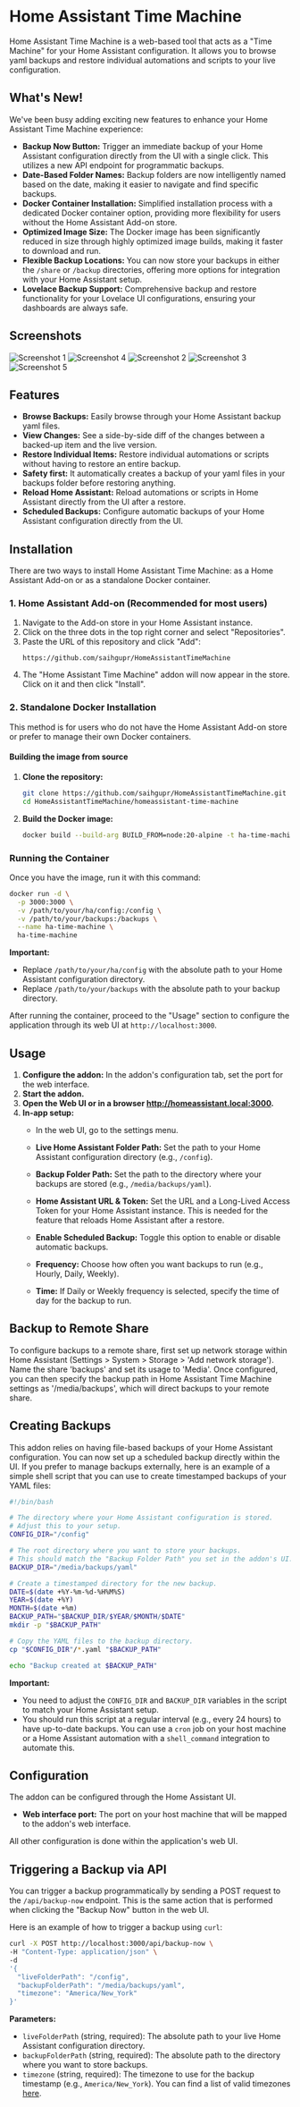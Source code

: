 # Home Assistant Time Machine

Home Assistant Time Machine is a web-based tool that acts as a "Time Machine" for your Home Assistant configuration. It allows you to browse yaml backups and restore individual automations and scripts to your live configuration.

## What's New!

We've been busy adding exciting new features to enhance your Home Assistant Time Machine experience:

*   **Backup Now Button:** Trigger an immediate backup of your Home Assistant configuration directly from the UI with a single click. This utilizes a new API endpoint for programmatic backups.
*   **Date-Based Folder Names:** Backup folders are now intelligently named based on the date, making it easier to navigate and find specific backups.
*   **Docker Container Installation:** Simplified installation process with a dedicated Docker container option, providing more flexibility for users without the Home Assistant Add-on store.
*   **Optimized Image Size:** The Docker image has been significantly reduced in size through highly optimized image builds, making it faster to download and run.
*   **Flexible Backup Locations:** You can now store your backups in either the `/share` or `/backup` directories, offering more options for integration with your Home Assistant setup.
*   **Lovelace Backup Support:** Comprehensive backup and restore functionality for your Lovelace UI configurations, ensuring your dashboards are always safe.

## Screenshots

![Screenshot 1](https://i.imgur.com/h8JovLe.png)
![Screenshot 4](https://i.imgur.com/gLp9Xke.png)
![Screenshot 2](https://i.imgur.com/1nsjBY1.png)
![Screenshot 3](https://i.imgur.com/pkHXhtu.png)
![Screenshot 5](https://i.imgur.com/606uJun.png)


## Features

*   **Browse Backups:** Easily browse through your Home Assistant backup yaml files.
*   **View Changes:** See a side-by-side diff of the changes between a backed-up item and the live version.
*   **Restore Individual Items:** Restore individual automations or scripts without having to restore an entire backup.
*   **Safety first:** It automatically creates a backup of your yaml files in your backups folder before restoring anything.
*   **Reload Home Assistant:** Reload automations or scripts in Home Assistant directly from the UI after a restore.
*   **Scheduled Backups:** Configure automatic backups of your Home Assistant configuration directly from the UI.

## Installation

There are two ways to install Home Assistant Time Machine: as a Home Assistant Add-on or as a standalone Docker container.

### 1. Home Assistant Add-on (Recommended for most users)

1.  Navigate to the Add-on store in your Home Assistant instance.
2.  Click on the three dots in the top right corner and select "Repositories".
3.  Paste the URL of this repository and click "Add":
    ```
    https://github.com/saihgupr/HomeAssistantTimeMachine
    ```
4.  The "Home Assistant Time Machine" addon will now appear in the store. Click on it and then click "Install".

### 2. Standalone Docker Installation

This method is for users who do not have the Home Assistant Add-on store or prefer to manage their own Docker containers.

#### Building the image from source

1.  **Clone the repository:**
    ```bash
    git clone https://github.com/saihgupr/HomeAssistantTimeMachine.git
    cd HomeAssistantTimeMachine/homeassistant-time-machine
    ```

2.  **Build the Docker image:**
    ```bash
    docker build --build-arg BUILD_FROM=node:20-alpine -t ha-time-machine .
    ```

### Running the Container

Once you have the image, run it with this command:

```bash
docker run -d \
  -p 3000:3000 \
  -v /path/to/your/ha/config:/config \
  -v /path/to/your/backups:/backups \
  --name ha-time-machine \
  ha-time-machine
```

**Important:**
*   Replace `/path/to/your/ha/config` with the absolute path to your Home Assistant configuration directory.
*   Replace `/path/to/your/backups` with the absolute path to your backup directory.

After running the container, proceed to the "Usage" section to configure the application through its web UI at `http://localhost:3000`.

## Usage

1.  **Configure the addon:** In the addon's configuration tab, set the port for the web interface.
2.  **Start the addon.**
3.  **Open the Web UI or in a browser http://homeassistant.local:3000.**
4.  **In-app setup:**
    *   In the web UI, go to the settings menu.
    *   **Live Home Assistant Folder Path:** Set the path to your Home Assistant configuration directory (e.g., `/config`).
    *   **Backup Folder Path:** Set the path to the directory where your backups are stored (e.g., `/media/backups/yaml`).

    *   **Home Assistant URL & Token:** Set the URL and a Long-Lived Access Token for your Home Assistant instance. This is needed for the feature that reloads Home Assistant after a restore.
    *   **Enable Scheduled Backup:** Toggle this option to enable or disable automatic backups.
    *   **Frequency:** Choose how often you want backups to run (e.g., Hourly, Daily, Weekly).
    *   **Time:** If Daily or Weekly frequency is selected, specify the time of day for the backup to run.

## Backup to Remote Share

To configure backups to a remote share, first set up network storage within Home Assistant (Settings > System > Storage > 'Add network storage'). Name the share 'backups' and set its usage to 'Media'. Once configured, you can then specify the backup path in Home Assistant Time Machine settings as '/media/backups', which will direct backups to your remote share.

## Creating Backups

This addon relies on having file-based backups of your Home Assistant configuration. You can now set up a scheduled backup directly within the UI. If you prefer to manage backups externally, here is an example of a simple shell script that you can use to create timestamped backups of your YAML files:

```bash
#!/bin/bash

# The directory where your Home Assistant configuration is stored.
# Adjust this to your setup.
CONFIG_DIR="/config"

# The root directory where you want to store your backups.
# This should match the "Backup Folder Path" you set in the addon's UI.
BACKUP_DIR="/media/backups/yaml"

# Create a timestamped directory for the new backup.
DATE=$(date +%Y-%m-%d-%H%M%S)
YEAR=$(date +%Y)
MONTH=$(date +%m)
BACKUP_PATH="$BACKUP_DIR/$YEAR/$MONTH/$DATE"
mkdir -p "$BACKUP_PATH"

# Copy the YAML files to the backup directory.
cp "$CONFIG_DIR"/*.yaml "$BACKUP_PATH"

echo "Backup created at $BACKUP_PATH"
```

**Important:**
*   You need to adjust the `CONFIG_DIR` and `BACKUP_DIR` variables in the script to match your Home Assistant setup.
*   You should run this script at a regular interval (e.g., every 24 hours) to have up-to-date backups. You can use a `cron` job on your host machine or a Home Assistant automation with a `shell_command` integration to automate this.

## Configuration

The addon can be configured through the Home Assistant UI.

*   **Web interface port:** The port on your host machine that will be mapped to the addon's web interface.

All other configuration is done within the application's web UI.

## Triggering a Backup via API

You can trigger a backup programmatically by sending a POST request to the `/api/backup-now` endpoint. This is the same action that is performed when clicking the "Backup Now" button in the web UI.

Here is an example of how to trigger a backup using `curl`:

```bash
curl -X POST http://localhost:3000/api/backup-now \
-H "Content-Type: application/json" \
-d 
'{ 
  "liveFolderPath": "/config",
  "backupFolderPath": "/media/backups/yaml",
  "timezone": "America/New_York"
}'
```

**Parameters:**

*   `liveFolderPath` (string, required): The absolute path to your live Home Assistant configuration directory.
*   `backupFolderPath` (string, required): The absolute path to the directory where you want to store backups.
*   `timezone` (string, required): The timezone to use for the backup timestamp (e.g., `America/New_York`). You can find a list of valid timezones [here](https://en.wikipedia.org/wiki/List_of_tz_database_time_zones).